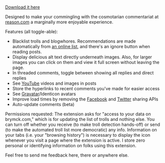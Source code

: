 [Download it here](https://chrome.google.com/webstore/detail/fdbllkbadgaglaalokapjlkcagidcndj)

Designed to make your commingling with the cosmotarian commentariat at [reason.com](http://www.reason.com) a marginally more enjoyable experience.

Features (all toggle-able):
  * Blacklist trolls and blogwhores. Recommendations are made automatically from [an online list](http://www.brymck.com/reasonable/get), and there's an ignore button when reading posts.
  * Display delicious alt text directly underneath images. Also, for larger images you can click on them and view it full screen without leaving the page.
  * In threaded comments, toggle between showing all replies and direct replies
  * See [YouTube](http://www.youtube.com/) videos and images in posts
  * Store the hyperlinks to recent comments you've made for easier access
  * See [Gravatar](http://www.gravatar.com/)/Identicon avatars
  * Improve load times by removing the [Facebook](http://www.facebook.com) and [Twitter](http://www.twitter.com) sharing APIs
  * Auto-update comments (beta)

Permissions requested:
The extension asks for "access to your data on brymck.com," which is for updating the list of trolls and nothing else. You can turn off whether you receive (to make troll detection hands-off) or send (to make the automated troll list more democratic) any info. Information on your tabs (i.e. your "browsing history") is necessary to display the icon whenever you visit a page where the extension is active. I store zero personal or identifying information on folks using this extension.

Feel free to send me feedback here, there or anywhere else.